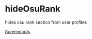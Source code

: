 # hideOsuRank
hides osu rank section from user profiles


[Screenshots](https://docs.google.com/document/d/1GcKKtYultcjQOl-6z-aKwOKFSn8dvCr-Ea_c0PhduN0/edit?usp=sharing)
